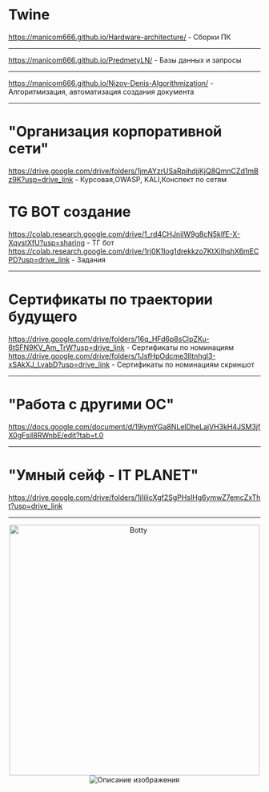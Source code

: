 
# Twine
https://manicom666.github.io/Hardware-architecture/ - Сборки ПК
______
https://manicom666.github.io/PredmetyLN/ - Базы данных и запросы
______
https://manicom666.github.io/Nizov-Denis-Algorithmization/ - Алгоритмизация, автоматизация создания документа
______
# "Организация корпоративной сети"
https://drive.google.com/drive/folders/1jmAYzrUSaRpihdjjKjQ8QmnCZd1mBz9K?usp=drive_link - Курсовая,OWASP, KALI,Конспект по сетям
# TG BOT создание
https://colab.research.google.com/drive/1_rd4CHJnilW9g8cN5kIfE-X-XqvstXfU?usp=sharing - ТГ бот
https://colab.research.google.com/drive/1rj0K1Iog1drekkzo7KtXiIhshX6mECPD?usp=drive_link - Задания
______
# Сертификаты по траектории будущего
https://drive.google.com/drive/folders/16q_HFd6p8sCIpZKu-6tSFN9KV_Am_TrW?usp=drive_link - Сертификаты по номинациям
https://drive.google.com/drive/folders/1JsfHpOdcme3lItnhgl3-xSAkXJ_LvabD?usp=drive_link - Сертификаты по номинациям скриншот
______
# "Работа с другими ОС"
 https://docs.google.com/document/d/19iymYGa8NLelDheLajVH3kH4JSM3jfX0gFsiI8RWnbE/edit?tab=t.0
______
# "Умный сейф - IT PLANET"
https://drive.google.com/drive/folders/1jIiIicXgf2SgPHsIHg6ymwZ7emcZxTht?usp=drive_link
______
<div align="center">
    <img src="https://media.tenor.com/dy36jVqucVwAAAAM/tom-and-jerry-tom.gif" alt="Botty" width="500"/>
</div>
<div align="center">
    <img src="https://camo.githubusercontent.com/053274ea98d1710513e6e8a114a0a1eac462f7a75bffbde7d1aaddab14dee182/68747470733a2f2f6b6f6d617265762e636f6d2f67687076632f3f757365726e616d653d4e617a756b6572267374796c653d666c61742d73717561726526636f6c6f723d626c7565" alt="Описание изображения" />
</div>
